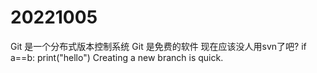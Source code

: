 # 20221005
Git 是一个分布式版本控制系统
Git 是免费的软件
现在应该没人用svn了吧?
if a==b:
  print("hello")
Creating a new branch is quick.
